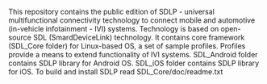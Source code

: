 This repository contains the public edition of SDLP - universal multifunctional connectivity technology to connect mobile and automotive (in-vehicle infotainment - IVI) systems. Technology is based on open-source SDL (SmardDeviceLink) technology. It contains core framework (SDL_Core folder) for Linux-based OS, a set of sample profiles. Profiles provide a means to extend functionality of IVI systems.
SDL_Android folder contains SDLP library for Android OS. SDL_iOS folder contains SDLP library for iOS. 
To build and install SDLP read SDL_Core/doc/readme.txt

